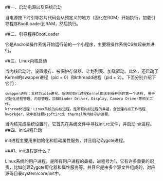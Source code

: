 ##一、启动电源以及系统启动

当电源按下时引导芯片代码会从预定义的地方（固化在ROM）开始执行，加载引导程序BootLoader到RAM，然后执行。

##二、引导程序BootLoader

它是Android操作系统开始运行前的一个小程序，主要将操作系统OS拉起来并进行。

##三、Linux内核启动

当内核启动时，设置缓存、被保护存储器、计划列表、加载驱动。此外，还启动了Kernel的swapper进程（pid = 0）和kthreadd进程（pid = 2）。下面分别介绍下它们：

    swapper进程：又称为idle进程，系统初始化过程Kernel由无到有开创的第一个进程, 用于初始化进程管理、内存管理，加载Binder Driver、Display、Camera Driver等相关工作。
    kthreadd进程：Linux系统的内核进程，是所有内核进程的鼻祖，会创建内核工作线程kworkder，软中断线程ksoftirqd，thermal等内核守护进程。

当内核完成系统设置时，它首先在系统文件中寻找init.rc文件，并启动init进程。
##四、init进程启动

init进程主要用来初始化和启动属性服务，并且启动Zygote进程。

###1、init进程是什么？

Linux系统的用户进程，是所有用户进程的鼻祖，进程号为1，它有许多重要的职责，比如创建Zygote孵化器和属性服务等。并且它是由多个源文件组成的，对应源码目录system/core/init中。